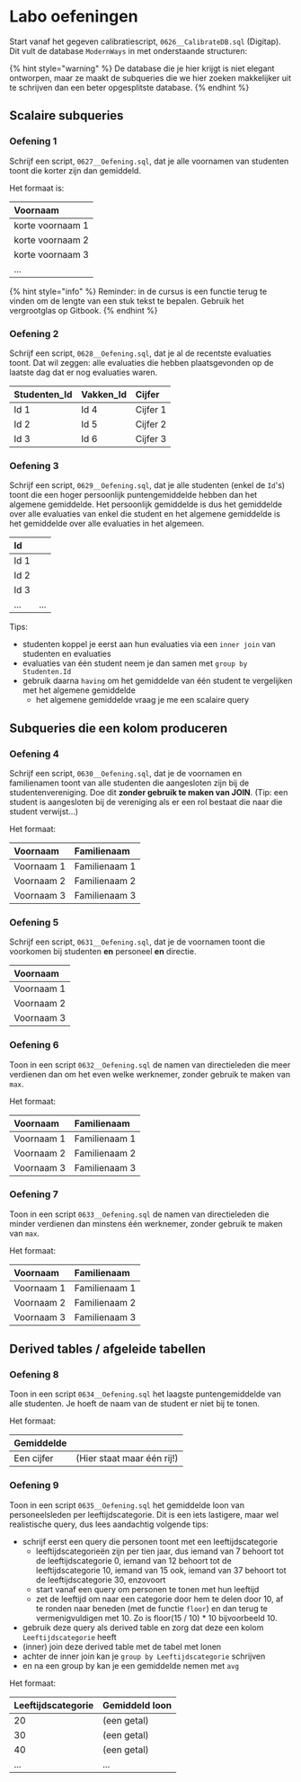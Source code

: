 # Labo oefeningen

Start vanaf het gegeven calibratiescript, `0626__CalibrateDB.sql` \(Digitap\). Dit vult de database `ModernWays` in met onderstaande structuren:

{% hint style="warning" %}
De database die je hier krijgt is niet elegant ontworpen, maar ze maakt de subqueries die we hier zoeken makkelijker uit te schrijven dan een beter opgesplitste database.
{% endhint %}

## Scalaire subqueries

### Oefening 1

Schrijf een script, `0627__Oefening.sql`, dat je alle voornamen van studenten toont die korter zijn dan gemiddeld.

Het formaat is:

| Voornaam |
| :--- |
| korte voornaam 1 |
| korte voornaam 2 |
| korte voornaam 3 |
| ... |

{% hint style="info" %}
Reminder: in de cursus is een functie terug te vinden om de lengte van een stuk tekst te bepalen. Gebruik het vergrootglas op Gitbook.
{% endhint %}

### Oefening 2

Schrijf een script, `0628__Oefening.sql`, dat je al de recentste evaluaties toont. Dat wil zeggen: alle evaluaties die hebben plaatsgevonden op de laatste dag dat er nog evaluaties waren.

| Studenten\_Id | Vakken\_Id | Cijfer |
| :--- | :--- | :--- |
| Id 1 | Id 4 | Cijfer 1 |
| Id 2 | Id 5 | Cijfer 2 |
| Id 3 | Id 6 | Cijfer 3 |

### Oefening 3

Schrijf een script, `0629__Oefening.sql`, dat je alle studenten \(enkel de `Id`'s\) toont die een hoger persoonlijk puntengemiddelde hebben dan het algemene gemiddelde. Het persoonlijk gemiddelde is dus het gemiddelde over alle evaluaties van enkel die student en het algemene gemiddelde is het gemiddelde over alle evaluaties in het algemeen.

| Id |  |
| :--- | :--- |
| Id 1 |  |
| Id 2 |  |
| Id 3 |  |
| ... | ... |

Tips:

* studenten koppel je eerst aan hun evaluaties via een `inner join` van studenten en evaluaties
* evaluaties van één student neem je dan samen met `group by Studenten.Id`
* gebruik daarna `having` om het gemiddelde van één student te vergelijken met het algemene gemiddelde
  * het algemene gemiddelde vraag je me een scalaire query

## Subqueries die een kolom produceren

### Oefening 4

Schrijf een script, `0630__Oefening.sql`, dat je de voornamen en familienamen toont van alle studenten die aangesloten zijn bij de studentenvereniging. Doe dit **zonder gebruik te maken van JOIN**. \(Tip: een student is aangesloten bij de vereniging als er een rol bestaat die naar die student verwijst...\)

Het formaat:

| Voornaam | Familienaam |
| :--- | :--- |
| Voornaam 1 | Familienaam 1 |
| Voornaam 2 | Familienaam 2 |
| Voornaam 3 | Familienaam 3 |

### Oefening 5

Schrijf een script, `0631__Oefening.sql`, dat je de voornamen toont die voorkomen bij studenten **en** personeel **en** directie.

| Voornaam |
| :--- |
| Voornaam 1 |
| Voornaam 2 |
| Voornaam 3 |

### Oefening 6

Toon in een script `0632__Oefening.sql` de namen van directieleden die meer verdienen dan om het even welke werknemer, zonder gebruik te maken van `max`.

Het formaat:

| Voornaam | Familienaam |
| :--- | :--- |
| Voornaam 1 | Familienaam 1 |
| Voornaam 2 | Familienaam 2 |
| Voornaam 3 | Familienaam 3 |

### Oefening 7

Toon in een script `0633__Oefening.sql` de namen van directieleden die minder verdienen dan minstens één werknemer, zonder gebruik te maken van `max`.

Het formaat:

| Voornaam | Familienaam |
| :--- | :--- |
| Voornaam 1 | Familienaam 1 |
| Voornaam 2 | Familienaam 2 |
| Voornaam 3 | Familienaam 3 |

## Derived tables / afgeleide tabellen

### Oefening 8

Toon in een script `0634__Oefening.sql` het laagste puntengemiddelde van alle studenten. Je hoeft de naam van de student er niet bij te tonen.

Het formaat:

| Gemiddelde |  |
| :--- | :--- |
| Een cijfer | \(Hier staat maar één rij!\) |

### Oefening 9

Toon in een script `0635__Oefening.sql` het gemiddelde loon van personeelsleden per leeftijdscategorie. Dit is een iets lastigere, maar wel realistische query, dus lees aandachtig volgende tips:

* schrijf eerst een query die personen toont met een leeftijdscategorie
  * leeftijdscategorieën zijn per tien jaar, dus iemand van 7 behoort tot de leeftijdscategorie 0, iemand van 12 behoort tot de leeftijdscategorie 10, iemand van 15 ook, iemand van 37 behoort tot de leeftijdscategorie 30, enzovoort
  * start vanaf een query om personen te tonen met hun leeftijd
  * zet de leeftijd om naar een categorie door hem te delen door 10, af te ronden naar beneden \(met de functie `floor`\) en dan terug te vermenigvuldigen met 10. Zo is floor\(15 / 10\) \* 10 bijvoorbeeld 10.
* gebruik deze query als derived table en zorg dat deze een kolom `Leeftijdscategorie` heeft
* \(inner\) join deze derived table met de tabel met lonen
* achter de inner join kan je `group by Leeftijdscategorie` schrijven
* en na een group by kan je een gemiddelde nemen met `avg`

Het formaat:

| Leeftijdscategorie | Gemiddeld loon |
| :--- | :--- |
| 20 | \(een getal\) |
| 30 | \(een getal\) |
| 40 | \(een getal\) |
| ... | ... |

